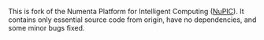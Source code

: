 This is fork of the Numenta Platform for Intelligent Computing ([NuPIC](http://numenta.org/nupic.html)). It contains only essential source code from origin, have no dependencies, and some minor bugs fixed.
